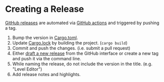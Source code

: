 # Creating a Release

[GitHub releases](https://github.com/fishfight/FishFight/releases) are automated via [GitHub actions](./.github/workflows/release.yml) and triggered by pushing a tag.

1. Bump the version in [Cargo.toml](Cargo.toml).
2. Update [Cargo.lock](Cargo.lock) by building the project. (`cargo build`)
3. Commit and push the changes. (i.e. submit a pull request)
4. Either [draft a new release](https://github.com/fishfight/FishFight/releases/new) from the GitHub interface or create a new tag and push it via the command line.
5. While naming the release, do not include the version in the title. (e.g. "Level Editor")
6. Add release notes and highlights.

